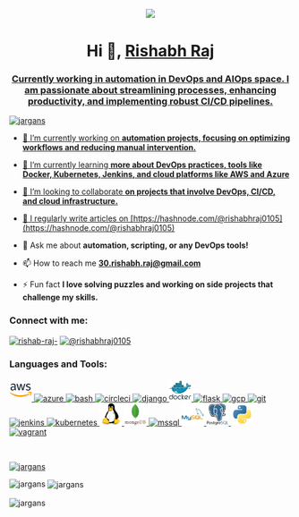 <p align="center">
  <img src="https://i.ibb.co/XZsKKN8/devopsgithub.png" width="800" />
</p>
<h1 align="center">Hi 👋, <a href="https://www.linkedin.com/in/rishab-raj-/" target="_blank">Rishabh Raj</h1>
<h3 align="center">Currently working in automation in DevOps and AIOps space. I am passionate about streamlining processes, enhancing productivity, and implementing robust CI/CD pipelines.</h3>


<p align="left"> <img src="https://komarev.com/ghpvc/?username=jargans&label=Profile%20views&color=0e75b6&style=flat" alt="jargans" /> </p>

- 🔭 I’m currently working on **automation projects, focusing on optimizing workflows and reducing manual intervention.**

- 🌱 I’m currently learning **more about DevOps practices, tools like Docker, Kubernetes, Jenkins, and cloud platforms like AWS and Azure**

- 👯 I’m looking to collaborate  **on projects that involve DevOps, CI/CD, and cloud infrastructure.**

- 📝 I regularly write articles on [https://hashnode.com/@rishabhraj0105](https://hashnode.com/@rishabhraj0105)

- 💬 Ask me about **automation, scripting, or any DevOps tools!**

- 📫 How to reach me **30.rishabh.raj@gmail.com**

- ⚡ Fun fact **I love solving puzzles and working on side projects that challenge my skills.**

<h3 align="left">Connect with me:</h3>
<p align="left">
<a href="https://linkedin.com/in/rishab-raj-" target="blank"><img align="center" src="https://raw.githubusercontent.com/rahuldkjain/github-profile-readme-generator/master/src/images/icons/Social/linked-in-alt.svg" alt="rishab-raj-" height="30" width="40" /></a>
<a href="https://hashnode.com/@rishabhraj0105" target="blank"><img align="center" src="https://raw.githubusercontent.com/rahuldkjain/github-profile-readme-generator/master/src/images/icons/Social/hashnode.svg" alt="@rishabhraj0105" height="30" width="40" /></a>
</p>

<h3 align="left">Languages and Tools:</h3>
<p align="left"> <a href="https://aws.amazon.com" target="_blank" rel="noreferrer"> <img src="https://raw.githubusercontent.com/devicons/devicon/master/icons/amazonwebservices/amazonwebservices-original-wordmark.svg" alt="aws" width="40" height="40"/> </a> <a href="https://azure.microsoft.com/en-in/" target="_blank" rel="noreferrer"> <img src="https://www.vectorlogo.zone/logos/microsoft_azure/microsoft_azure-icon.svg" alt="azure" width="40" height="40"/> </a> <a href="https://www.gnu.org/software/bash/" target="_blank" rel="noreferrer"> <img src="https://media.giphy.com/media/v1.Y2lkPTc5MGI3NjExNjcybXU2YjMzZHZxMGQzYTI5emFiOG5jaTNvMjFxczFybWdxOWI3YSZlcD12MV9pbnRlcm5hbF9naWZfYnlfaWQmY3Q9Zw/5U6sAz4F0rk8sX4GDA/giphy.gif" alt="bash" width="40" height="40"/> </a> <a href="https://circleci.com" target="_blank" rel="noreferrer"> <img src="https://www.vectorlogo.zone/logos/circleci/circleci-icon.svg" alt="circleci" width="40" height="40"/> </a> <a href="https://www.djangoproject.com/" target="_blank" rel="noreferrer"> <img src="https://cdn.worldvectorlogo.com/logos/django.svg" alt="django" width="40" height="40"/> </a> <a href="https://www.docker.com/" target="_blank" rel="noreferrer"> <img src="https://raw.githubusercontent.com/devicons/devicon/master/icons/docker/docker-original-wordmark.svg" alt="docker" width="40" height="40"/> </a> <a href="https://flask.palletsprojects.com/" target="_blank" rel="noreferrer"> <img src="https://www.vectorlogo.zone/logos/pocoo_flask/pocoo_flask-icon.svg" alt="flask" width="40" height="40"/> </a> <a href="https://cloud.google.com" target="_blank" rel="noreferrer"> <img src="https://www.vectorlogo.zone/logos/google_cloud/google_cloud-icon.svg" alt="gcp" width="40" height="40"/> </a> <a href="https://git-scm.com/" target="_blank" rel="noreferrer"> <img src="https://www.vectorlogo.zone/logos/git-scm/git-scm-icon.svg" alt="git" width="40" height="40"/> </a> <a href="https://www.jenkins.io" target="_blank" rel="noreferrer"> <img src="https://www.vectorlogo.zone/logos/jenkins/jenkins-icon.svg" alt="jenkins" width="40" height="40"/> </a> <a href="https://kubernetes.io" target="_blank" rel="noreferrer"> <img src="https://www.vectorlogo.zone/logos/kubernetes/kubernetes-icon.svg" alt="kubernetes" width="40" height="40"/> </a> <a href="https://www.linux.org/" target="_blank" rel="noreferrer"> <img src="https://raw.githubusercontent.com/devicons/devicon/master/icons/linux/linux-original.svg" alt="linux" width="40" height="40"/> </a> <a href="https://www.mongodb.com/" target="_blank" rel="noreferrer"> <img src="https://raw.githubusercontent.com/devicons/devicon/master/icons/mongodb/mongodb-original-wordmark.svg" alt="mongodb" width="40" height="40"/> </a> <a href="https://www.microsoft.com/en-us/sql-server" target="_blank" rel="noreferrer"> <img src="https://www.svgrepo.com/show/303229/microsoft-sql-server-logo.svg" alt="mssql" width="40" height="40"/> </a> <a href="https://www.mysql.com/" target="_blank" rel="noreferrer"> <img src="https://raw.githubusercontent.com/devicons/devicon/master/icons/mysql/mysql-original-wordmark.svg" alt="mysql" width="40" height="40"/> </a> <a href="https://www.postgresql.org" target="_blank" rel="noreferrer"> <img src="https://raw.githubusercontent.com/devicons/devicon/master/icons/postgresql/postgresql-original-wordmark.svg" alt="postgresql" width="40" height="40"/> </a> <a href="https://www.python.org" target="_blank" rel="noreferrer"> <img src="https://raw.githubusercontent.com/devicons/devicon/master/icons/python/python-original.svg" alt="python" width="40" height="40"/> </a> <a href="https://www.vagrantup.com/" target="_blank" rel="noreferrer"> <img src="https://www.vectorlogo.zone/logos/vagrantup/vagrantup-icon.svg" alt="vagrant" width="40" height="40"/> </a> </p>
<br>
<p align="left"> <a href="https://github.com/ryo-ma/github-profile-trophy"><img src="https://github-profile-trophy.vercel.app/?username=jargans" alt="jargans" /></a> </p>
<p><img align="left" src="https://github-readme-stats.vercel.app/api/top-langs?username=jargans&show_icons=true&locale=en&layout=compact" alt="jargans" /></p>

<p>&nbsp;<img align="center" src="https://github-readme-stats.vercel.app/api?username=jargans&show_icons=true&locale=en" alt="jargans" /></p>

<p><img align="center" src="https://github-readme-streak-stats.herokuapp.com/?user=jargans&" alt="jargans" /></p>
